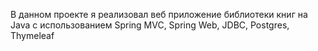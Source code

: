 В данном проекте я реализовал веб приложение библиотеки книг на Java с использованием Spring MVC, Spring Web, JDBC, Postgres, Thymeleaf 
